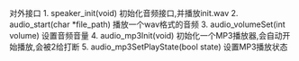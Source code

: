 对外接口
    1. speaker_init(void) 初始化音频接口,并播放init.wav
    2. audio_start(char *file_path) 播放一个wav格式的音频
    3. audio_volumeSet(int volume) 设置音频音量
    4. audio_mp3Init(void) 初始化一个MP3播放器,会自动开始播放,会被2给打断
    5. audio_mp3SetPlayState(bool state) 设置MP3播放状态